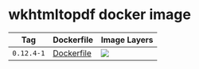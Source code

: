 # wkhtmltopdf docker image

Tag | Dockerfile | Image Layers
----|------------|-------------
`0.12.4-1` | [Dockerfile](https://github.com/helphi/Dockerfile-wkhtmltopdf/blob/master/0.12.4/Dockerfile) | [![](https://images.microbadger.com/badges/image/helphi/wkhtmltopdf:0.12.4-1.svg)](https://microbadger.com/images/helphi/wkhtmltopdf:0.12.4-1 "Get your own image badge on microbadger.com")